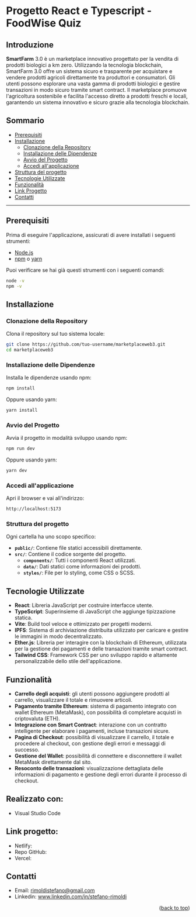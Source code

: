 # Progetto React e Typescript - FoodWise Quiz
<a name="readme-top"></a>

## Introduzione

**SmartFarm** 3.0 è un marketplace innovativo progettato per la vendita di prodotti biologici a km zero. Utilizzando la tecnologia blockchain, SmartFarm 3.0 offre un sistema sicuro e trasparente per acquistare e vendere prodotti agricoli direttamente tra produttori e consumatori. Gli utenti possono esplorare una vasta gamma di prodotti biologici e gestire transazioni in modo sicuro tramite smart contract. Il marketplace promuove l'agricoltura sostenibile e facilita l'accesso diretto a prodotti freschi e locali, garantendo un sistema innovativo e sicuro grazie alla tecnologia blockchain.

## Sommario

- [Prerequisiti](#prerequisiti)
- [Installazione](#installazione)
  - [Clonazione della Repository](#clonazione-della-repository)
  - [Installazione delle Dipendenze](#installazione-delle-dipendenze)
  - [Avvio del Progetto](#avvio-del-progetto)
  - [Accedi all'applicazione](#accedi-allapplicazione)
- [Struttura del progetto](#struttura-del-progetto)
- [Tecnologie Utilizzate](#tecnologie-utilizzate)
- [Funzionalità](#funzionalità)
- [Link Progetto](#link-progetto)
- [Contatti](#contatti)

---

## Prerequisiti

Prima di eseguire l'applicazione, assicurati di avere installati i seguenti strumenti:

- [Node.js](https://nodejs.org/)
- [npm](https://www.npmjs.com/) o [yarn](https://yarnpkg.com/)

Puoi verificare se hai già questi strumenti con i seguenti comandi:

```bash
node -v
npm -v
```

## Installazione

### Clonazione della Repository

Clona il repository sul tuo sistema locale:

```bash
git clone https://github.com/tuo-username/marketplaceweb3.git
cd marketplaceweb3
```

### Installazione delle Dipendenze

Installa le dipendenze usando npm:

```bash
npm install
```
Oppure usando yarn:

```bash
yarn install
```

### Avvio del Progetto

Avvia il progetto in modalità sviluppo usando npm:

```bash
npm run dev
```
Oppure usando yarn:

```bash
yarn dev
```

### Accedi all'applicazione

Apri il browser e vai all'indirizzo:

```bash
http://localhost:5173
```
### Struttura del progetto

Ogni cartella ha uno scopo specifico:
- **`public/`**: Contiene file statici accessibili direttamente.
- **`src/`**: Contiene il codice sorgente del progetto.
  - **`components/`**: Tutti i componenti React utilizzati.
  - **`data/`**: Dati statici come informazioni dei prodotti.
  - **`styles/`**: File per lo styling, come CSS o SCSS.



## Tecnologie Utilizzate

- **React**: Libreria JavaScript per costruire interfacce utente.
- **TypeScript**: Superinsieme di JavaScript che aggiunge tipizzazione statica.
- **Vite**: Build tool veloce e ottimizzato per progetti moderni.
- **IPFS**: Sistema di archiviazione distribuita utilizzato per caricare e gestire le immagini in modo decentralizzato.
- **Ether.js**: Libreria per interagire con la blockchain di Ethereum, utilizzata per la gestione dei pagamenti e delle transazioni tramite smart contract.
- **Tailwind CSS**: Framework CSS per uno sviluppo rapido e altamente personalizzabile dello stile dell'applicazione.


## Funzionalità

- **Carrello degli acquisti**: gli utenti possono aggiungere prodotti al carrello, visualizzare il totale e rimuovere articoli.
- **Pagamento tramite Ethereum**: sistema di pagamento integrato con wallet Ethereum (MetaMask), con possibilità di completare acquisti in criptovaluta (ETH).
- **Integrazione con Smart Contract**: interazione con un contratto intelligente per elaborare i pagamenti, incluse transazioni sicure.
- **Pagina di Checkout**: possibilità di visualizzare il carrello, il totale e procedere al checkout, con gestione degli errori e messaggi di successo.
- **Gestione del Wallet**: possibilità di connettere e disconnettere il wallet MetaMask direttamente dal sito.
- **Resoconto delle transazioni**: visualizzazione dettagliata delle informazioni di pagamento e gestione degli errori durante il processo di checkout.


## Realizzato con:
- Visual Studio Code

## Link progetto:
- Netlify: 
- Repo GitHub: 
- Vercel: 


## Contatti
- Email: rimoldistefano@gmail.com
- Linkedin: www.linkedin.com/in/stefano-rimoldi

<p align="right">(<a href="#readme-top">back to top</a>)</p>
